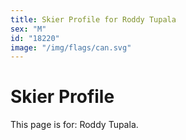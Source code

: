 ```yaml
---
title: Skier Profile for Roddy Tupala
sex: "M"
id: "18220"
image: "/img/flags/can.svg" 
---
```


# Skier Profile

This page is for: Roddy Tupala.
    
